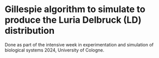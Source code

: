# Gillespie algorithm to simulate to produce the Luria Delbruck (LD) distribution

Done as part of the intensive week in experimentation and simulation of biological systems 2024, University of Cologne.